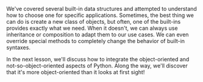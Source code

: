 We've covered several built-in data structures and attempted to  understand how to choose one for specific applications. Sometimes, the  best thing we can do is create a new class of objects, but often, one of  the built-ins provides exactly what we need. When it doesn't, we can  always use inheritance or composition to adapt them to our use cases. We  can even override special methods to completely change the behavior of  built-in syntaxes.

In the next lesson, we'll discuss how to  integrate the object-oriented and not-so-object-oriented aspects of  Python. Along the way, we'll discover that it's more object-oriented  than it looks at first sight!